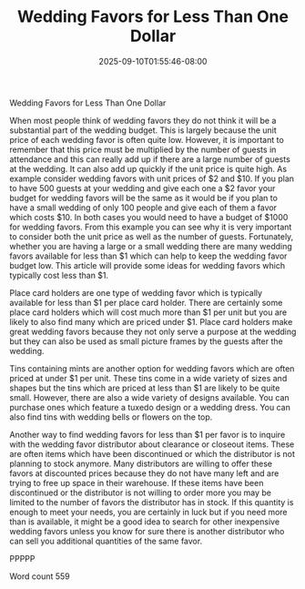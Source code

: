 ﻿---
title: "Wedding Favors for Less Than One Dollar"
date: 2025-09-10T01:55:46-08:00
description: "Wedding Favors txt Tips for Web Success"
featured_image: "/images/Wedding Favors txt.jpg"
tags: ["Wedding Favors txt"]
---

Wedding Favors for Less Than One Dollar

When most people think of wedding favors they do not think it will be a substantial part of the wedding budget. This is largely because the unit price of each wedding favor is often quite low. However, it is important to remember that this price must be multiplied by the number of guests in attendance and this can really add up if there are a large number of guests at the wedding. It can also add up quickly if the unit price is quite high. As example consider wedding favors with unit prices of $2 and $10. If you plan to have 500 guests at your wedding and give each one a $2 favor your budget for wedding favors will be the same as it would be if you plan to have a small wedding of only 100 people and give each of them a favor which costs $10. In both cases you would need to have a budget of $1000 for wedding favors. From this example you can see why it is very important to consider both the unit price as well as the number of guests. Fortunately, whether you are having a large or a small wedding there are many wedding favors available for less than $1 which can help to keep the wedding favor budget low. This article will provide some ideas for wedding favors which typically cost less than $1.

Place card holders are one type of wedding favor which is typically available for less than $1 per place card holder. There are certainly some place card holders which will cost much more than $1 per unit but you are likely to also find many which are priced under $1. Place card holders make great wedding favors because they not only serve a purpose at the wedding but they can also be used as small picture frames by the guests after the wedding. 

Tins containing mints are another option for wedding favors which are often priced at under $1 per unit. These tins come in a wide variety of sizes and shapes but the tins which are priced at less than $1 are likely to be quite small. However, there are also a wide variety of designs available. You can purchase ones which feature a tuxedo design or a wedding dress. You can also find tins with wedding bells or flowers on the top. 

Another way to find wedding favors for less than $1 per favor is to inquire with the wedding favor distributor about clearance or closeout items. These are often items which have been discontinued or which the distributor is not planning to stock anymore. Many distributors are willing to offer these favors at discounted prices because they do not have many left and are trying to free up space in their warehouse. If these items have been discontinued or the distributor is not willing to order more you may be limited to the number of favors the distributor has in stock. If this quantity is enough to meet your needs, you are certainly in luck but if you need more than is available, it might be a good idea to search for other inexpensive wedding favors unless you know for sure there is another distributor who can sell you additional quantities of the same favor. 

PPPPP

Word count 559



